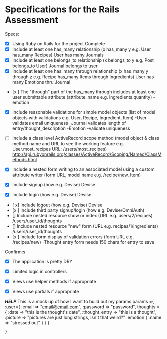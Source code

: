 # Specifications for the Rails Assessment

Specs:
- [x] Using Ruby on Rails for the project
    Complete
- [x] Include at least one has_many relationship (x has_many y e.g. User has_many Recipes)
      User has many Journals
- [x] Include at least one belongs_to relationship (x belongs_to y e.g. Post belongs_to User)   Journal belongs to user
- [x] Include at least one has_many through relationship (x has_many y through z e.g. Recipe has_many Items through Ingredients)
      User has many Emotions thru Journal
- [x ] The "through" part of the has_many through includes at least one user submittable attribute (attribute_name e.g. ingredients.quantity)
        -emotion
- [x] Include reasonable validations for simple model objects (list of model objects with validations e.g. User, Recipe, Ingredient, Item)
        -User validates email uniqueness
        -Journal validates length of entry/thought_description
        -Emotion
          -validate uniqueness

- [ ] Include a class level ActiveRecord scope method (model object & class method name and URL to see the working feature e.g. User.most_recipes URL: /users/most_recipes)
      http://api.rubyonrails.org/classes/ActiveRecord/Scoping/Named/ClassMethods.html

- [x] Include a nested form writing to an associated model using a custom attribute writer (form URL, model name e.g. /recipe/new, Item)

- [x] Include signup (how e.g. Devise)
  Devise
- [x] Include login (how e.g. Devise) Devise
- [ x] Include logout (how e.g. Devise) Devise
- [x ] Include third party signup/login (how e.g. Devise/OmniAuth)
- [] Include nested resource show or index (URL e.g. users/2/recipes)
      /users/user_id/thoughts
- [] Include nested resource "new" form (URL e.g. recipes/1/ingredients)
          /users/user_id/thoughts
- [x ] Include form display of validation errors (form URL e.g. /recipes/new)
  -Thought entry form needs 150 chars for entry to save

Confirm:s
- [x] The application is pretty DRY
- [x] Limited logic in controllers
- [x] Views use helper methods if appropriate
- [x] Views use partials if appropriate


_____HELP_____
This is a mock up of how I want to build out my params
    params ={
          :user={
                :email => "email@email.com",
                :password => "password",
                      thoughts = {
                          :date => "this is the thought's date",
                          :thought_entry => "this is a thought",
                          :picture => "pictures are just long strings, isn't that weird?"
                                :emotion {
                                  :name => "stressed out"
                                  }
            }
          }

    }
